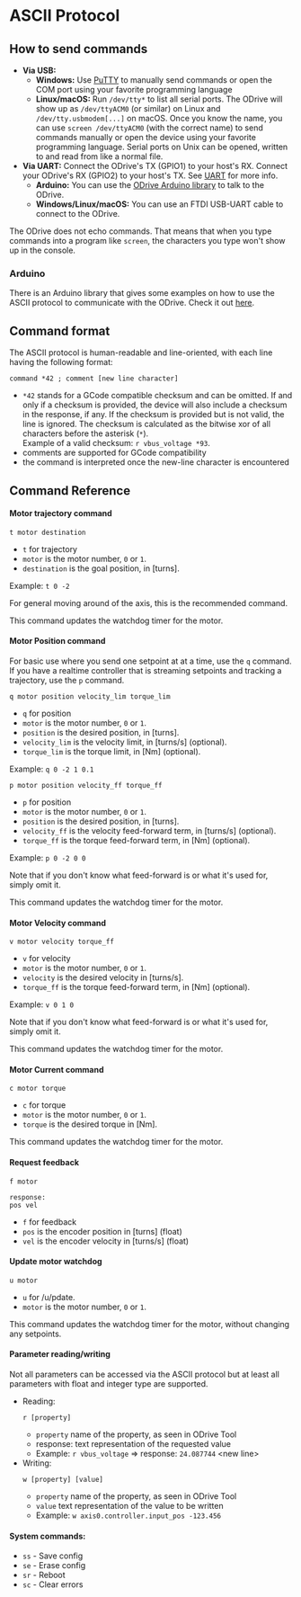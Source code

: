 
# ASCII Protocol

## How to send commands

 * **Via USB:**
    * **Windows:** Use [PuTTY](https://www.chiark.greenend.org.uk/~sgtatham/putty/) to manually send commands or open the COM port using your favorite programming language 
    * **Linux/macOS:** Run `/dev/tty*` to list all serial ports. The ODrive will show up as `/dev/ttyACM0` (or similar) on Linux and `/dev/tty.usbmodem[...]` on macOS. Once you know the name, you can use `screen /dev/ttyACM0` (with the correct name) to send commands manually or open the device using your favorite programming language. Serial ports on Unix can be opened, written to and read from like a normal file.
 * **Via UART:** Connect the ODrive's TX (GPIO1) to your host's RX. Connect your ODrive's RX (GPIO2) to your host's TX. See [UART](uart) for more info.
    * **Arduino:** You can use the [ODrive Arduino library](https://github.com/madcowswe/ODrive/tree/master/Arduino/ODriveArduino) to talk to the ODrive.
    * **Windows/Linux/macOS:** You can use an FTDI USB-UART cable to connect to the ODrive.

The ODrive does not echo commands. That means that when you type commands into a program like `screen`, the characters you type won't show up in the console.

### Arduino
There is an Arduino library that gives some examples on how to use the ASCII protocol to communicate with the ODrive. Check it out [here](../Arduino/ODriveArduino).

## Command format

The ASCII protocol is human-readable and line-oriented, with each line having the following format:

```
command *42 ; comment [new line character]
```

 * `*42` stands for a GCode compatible checksum and can be omitted. If and only if a checksum is provided, the device will also include a checksum in the response, if any. If the checksum is provided but is not valid, the line is ignored. The checksum is calculated as the bitwise xor of all characters before the asterisk (`*`). <br> Example of a valid checksum: `r vbus_voltage *93`.
 * comments are supported for GCode compatibility
 * the command is interpreted once the new-line character is encountered

## Command Reference

#### Motor trajectory command
```
t motor destination
```
* `t` for trajectory
* `motor` is the motor number, `0` or `1`.
* `destination` is the goal position, in [turns].

Example: `t 0 -2`

For general moving around of the axis, this is the recommended command.

This command updates the watchdog timer for the motor. 

#### Motor Position command
For basic use where you send one setpoint at at a time, use the `q` command.
If you have a realtime controller that is streaming setpoints and tracking a trajectory, use the `p` command.

```
q motor position velocity_lim torque_lim
```
* `q` for position
* `motor` is the motor number, `0` or `1`.
* `position` is the desired position, in [turns].
* `velocity_lim` is the velocity limit, in [turns/s] (optional).
* `torque_lim` is the torque limit, in [Nm] (optional).

Example: `q 0 -2 1 0.1`

```
p motor position velocity_ff torque_ff
```
* `p` for position
* `motor` is the motor number, `0` or `1`.
* `position` is the desired position, in [turns].
* `velocity_ff` is the velocity feed-forward term, in [turns/s] (optional).
* `torque_ff` is the torque feed-forward term, in [Nm] (optional).

Example: `p 0 -2 0 0`

Note that if you don't know what feed-forward is or what it's used for, simply omit it.

This command updates the watchdog timer for the motor. 

#### Motor Velocity command
```
v motor velocity torque_ff
```
* `v` for velocity
* `motor` is the motor number, `0` or `1`.
* `velocity` is the desired velocity in [turns/s].
* `torque_ff` is the torque feed-forward term, in [Nm] (optional).

Example: `v 0 1 0`

Note that if you don't know what feed-forward is or what it's used for, simply omit it.

This command updates the watchdog timer for the motor. 

#### Motor Current command
```
c motor torque
```
* `c` for torque
* `motor` is the motor number, `0` or `1`.
* `torque` is the desired torque in [Nm].

This command updates the watchdog timer for the motor. 

#### Request feedback
```
f motor

response:
pos vel
```
* `f` for feedback
* `pos` is the encoder position in [turns] (float)
* `vel` is the encoder velocity in [turns/s] (float)

#### Update motor watchdog
```
u motor
```
* `u` for /u/pdate.
* `motor` is the motor number, `0` or `1`.

This command updates the watchdog timer for the motor, without changing any
setpoints. 

#### Parameter reading/writing

Not all parameters can be accessed via the ASCII protocol but at least all parameters with float and integer type are supported.

 * Reading:
    ```
    r [property]
    ```
   * `property` name of the property, as seen in ODrive Tool
   * response: text representation of the requested value
   * Example: `r vbus_voltage` => response: `24.087744` &lt;new line&gt;
 * Writing:
    ```
    w [property] [value]
    ```
   * `property` name of the property, as seen in ODrive Tool
   * `value` text representation of the value to be written
   * Example: `w axis0.controller.input_pos -123.456`

#### System commands:
* `ss` - Save config
* `se` - Erase config
* `sr` - Reboot
* `sc` - Clear errors
